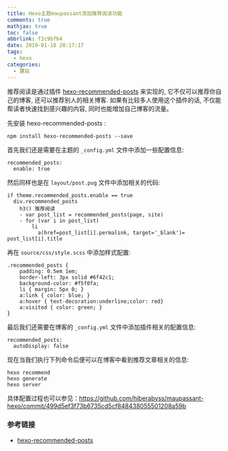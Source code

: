 ```yaml
---
title: Hexo主题maupassant添加推荐阅读功能
comments: true
mathjax: true
toc: false
abbrlink: f2c9bfb4
date: 2019-01-18 20:17:17
tags:
  - hexo
categories: 
  - 建站
---
```


推荐阅读是通过插件 [hexo-recommended-posts](https://github.com/huiwang/hexo-recommended-posts) 来实现的, 它不仅可以推荐你自己的博客, 还可以推荐别人的相关博客. 如果有比较多人使用这个插件的话, 不仅能帮读者快速找到感兴趣的内容, 同时也能增加自己博客的流量。



先安装 hexo-recommended-posts :

```
npm install hexo-recommended-posts --save
```



首先我们还是需要在主题的 `_config.yml` 文件中添加一些配置信息:

```
recommended_posts:
  enable: true
```

然后同样也是在 `layout/post.pug` 文件中添加相关的代码:

```
if theme.recommended_posts.enable == true
  div.recommended_posts
    h3() 推荐阅读
    - var post_list = recommended_posts(page, site)
    - for (var i in post_list)
        li
          a(href=post_list[i].permalink, target='_blank')= post_list[i].title
```

再在 `source/css/style.scss` 中添加样式配置:

```
.recommended_posts {
    padding: 0.5em 1em;
    border-left: 3px solid #6f42c1;
    background-color: #f5f0fa;
    li { margin: 5px 0; }
    a:link { color: blue; }
    a:hover { text-decoration:underline;color: red}
    a:visited { color: green; }
}
```

最后我们还需要在博客的 `_config.yml` 文件中添加插件相关的配置信息:

```
recommended_posts:
  autoDisplay: false
```

现在当我们执行下列命令后便可以在博客中看到推荐文章相关的信息:

```
hexo recommend
hexo generate
hexo server
```

具体配置过程也可以参见：https://github.com/hiberabyss/maupassant-hexo/commit/499d5ef3f73b6735cd5cf848438055501208a59b



### 参考链接

* [hexo-recommended-posts](https://github.com/huiwang/hexo-recommended-posts)


